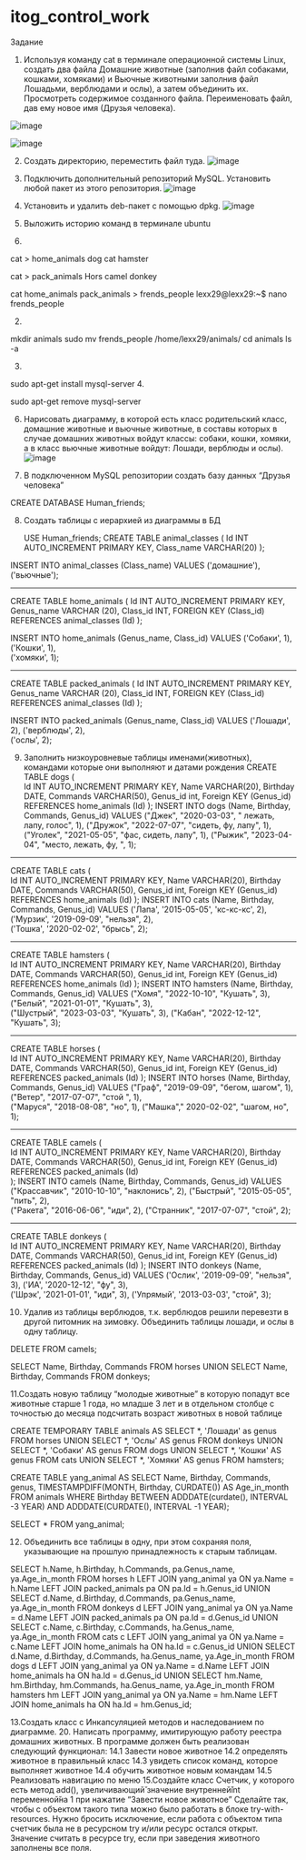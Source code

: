 # itog_control_work

Задание
1. Используя команду cat в терминале операционной системы Linux, создать
два файла Домашние животные (заполнив файл собаками, кошками,
хомяками) и Вьючные животными заполнив файл Лошадьми, верблюдами и
ослы), а затем объединить их. Просмотреть содержимое созданного файла.
Переименовать файл, дав ему новое имя (Друзья человека).

![image](https://github.com/Aleksey29999/itog_control_work/assets/119962645/41b0b586-145f-4c4d-874f-f130a4804423)

![image](https://github.com/Aleksey29999/itog_control_work/assets/119962645/918eaf78-2284-4145-95bb-125e05e7c64e)





2. Создать директорию, переместить файл туда.
![image](https://github.com/Aleksey29999/itog_control_work/assets/119962645/a4e1b597-c110-43c8-827d-bcaf19ec9fa5)

3. Подключить дополнительный репозиторий MySQL. Установить любой пакет
из этого репозитория.
![image](https://github.com/Aleksey29999/itog_control_work/assets/119962645/09704511-1a3b-49cb-881d-4b34a1ae57d2)


4. Установить и удалить deb-пакет с помощью dpkg.
![image](https://github.com/Aleksey29999/itog_control_work/assets/119962645/c67cc350-b5ce-42a7-a837-2de90446c423)

5. Выложить историю команд в терминале ubuntu
    
1.
cat > home_animals
dog cat hamster

cat > pack_animals
Hors camel donkey   
          
cat home_animals pack_animals > frends_people
lexx29@lexx29:~$ nano frends_people


2.
mkdir animals
sudo mv frends_people /home/lexx29/animals/
cd animals
ls -a

3.
sudo apt-get install mysql-server
4.

sudo apt-get remove mysql-server



6. Нарисовать диаграмму, в которой есть класс родительский класс, домашние
животные и вьючные животные, в составы которых в случае домашних
животных войдут классы: собаки, кошки, хомяки, а в класс вьючные животные
войдут: Лошади, верблюды и ослы).
![image](https://github.com/Aleksey29999/itog_control_work/assets/119962645/5b91bd03-49a5-4ad8-8a53-e21b865370dc)



7. В подключенном MySQL репозитории создать базу данных “Друзья
человека”

CREATE DATABASE Human_friends;


8. Создать таблицы с иерархией из диаграммы в БД

    USE Human_friends;
CREATE TABLE animal_classes
(
	Id INT AUTO_INCREMENT PRIMARY KEY, 
	Class_name VARCHAR(20)
);

INSERT INTO animal_classes (Class_name)
VALUES ('домашние'),('вьючные');
_________________________________________

CREATE TABLE home_animals
(
	  Id INT AUTO_INCREMENT PRIMARY KEY,
    Genus_name VARCHAR (20),
    Class_id INT,
    FOREIGN KEY (Class_id) REFERENCES animal_classes (Id) 
);

INSERT INTO home_animals (Genus_name, Class_id)
VALUES ('Собаки', 1),
('Кошки', 1),  
('хомяки', 1); 

_______________________________________________________

CREATE TABLE packed_animals
(
	  Id INT AUTO_INCREMENT PRIMARY KEY,
    Genus_name VARCHAR (20),
    Class_id INT,
    FOREIGN KEY (Class_id) REFERENCES animal_classes (Id) 
);

INSERT INTO packed_animals (Genus_name, Class_id)
VALUES ('Лошади', 2),
('верблюды', 2),  
('ослы', 2); 
    
9. Заполнить низкоуровневые таблицы именами(животных), командами
которые они выполняют и датами рождения
CREATE TABLE dogs 
(       
    Id INT AUTO_INCREMENT PRIMARY KEY, 
    Name VARCHAR(20), 
    Birthday DATE,
    Commands VARCHAR(50),
    Genus_id int,
    Foreign KEY (Genus_id) REFERENCES home_animals (Id) 
);
INSERT INTO dogs (Name, Birthday, Commands, Genus_id)
VALUES ("Джек", "2020-03-03", " лежать, лапу, голос", 1),
("Дружок", "2022-07-07", "сидеть, фу, лапу", 1),  
("Уголек", "2021-05-05", "фас, сидеть, лапу", 1), 
("Рыжик", "2023-04-04", "место, лежать, фу, ", 1);

_________________________________________________

CREATE TABLE cats 
(       
    Id INT AUTO_INCREMENT PRIMARY KEY, 
    Name VARCHAR(20), 
    Birthday DATE,
    Commands VARCHAR(50),
    Genus_id int,
    Foreign KEY (Genus_id) REFERENCES home_animals (Id) 
);
INSERT INTO cats (Name, Birthday, Commands, Genus_id)
VALUES ('Лапа', '2015-05-05', 'кс-кс-кс', 2),
('Мурзик', '2019-09-09', "нельзя", 2),  
('Тошка', '2020-02-02', "брысь", 2); 
_________________________________________________

CREATE TABLE hamsters 
(       
    Id INT AUTO_INCREMENT PRIMARY KEY, 
    Name VARCHAR(20), 
    Birthday DATE,
    Commands VARCHAR(50),
    Genus_id int,
    Foreign KEY (Genus_id) REFERENCES home_animals (Id) 
);
INSERT INTO hamsters (Name, Birthday, Commands, Genus_id)
VALUES ("Хомя", "2022-10-10", "Кушать", 3),
("Белый", "2021-01-01", "Кушать", 3),  
("Шустрый", "2023-03-03", "Кушать", 3), 
("Кабан", "2022-12-12", "Кушать", 3);

___________________________________________________

CREATE TABLE horses 
(       
    Id INT AUTO_INCREMENT PRIMARY KEY, 
    Name VARCHAR(20), 
    Birthday DATE,
    Commands VARCHAR(50),
    Genus_id int,
    Foreign KEY (Genus_id) REFERENCES packed_animals (Id) 
);
INSERT INTO horses (Name, Birthday, Commands, Genus_id)
VALUES ("Граф", "2019-09-09", "бегом, шагом", 1),
("Ветер", "2017-07-07", "стой ", 1),  
("Маруся", "2018-08-08", "но", 1), 
("Машка"," 2020-02-02", "шагом, но", 1);
_________________________________________________________

CREATE TABLE camels 
(       
    Id INT AUTO_INCREMENT PRIMARY KEY, 
    Name VARCHAR(20), 
    Birthday DATE,
    Commands VARCHAR(50),
    Genus_id int,
    Foreign KEY (Genus_id) REFERENCES packed_animals (Id)  
);
INSERT INTO camels (Name, Birthday, Commands, Genus_id)
VALUES ("Крассавчик", "2010-10-10", "наклонись", 2),
("Быстрый", "2015-05-05", "пить", 2),  
("Ракета", "2016-06-06", "иди", 2),
("Странник", "2017-07-07", "стой", 2);

_________________________________________________________________



CREATE TABLE donkeys 
(       
    Id INT AUTO_INCREMENT PRIMARY KEY, 
    Name VARCHAR(20), 
    Birthday DATE,
    Commands VARCHAR(50),
    Genus_id int,
    Foreign KEY (Genus_id) REFERENCES packed_animals (Id) 
);
INSERT INTO donkeys (Name, Birthday, Commands, Genus_id)
VALUES ('Ослик', '2019-09-09', "нельзя", 3),
('ИА', '2020-12-12', "фу", 3),  
('Шрэк', '2021-01-01', "иди", 3), 
('Упрямый', '2013-03-03', "стой", 3);


10. Удалив из таблицы верблюдов, т.к. верблюдов решили перевезти в другой
питомник на зимовку. Объединить таблицы лошади, и ослы в одну таблицу.

DELETE FROM camels;

SELECT Name, Birthday, Commands FROM horses
UNION SELECT  Name, Birthday, Commands FROM donkeys;


11.Создать новую таблицу “молодые животные” в которую попадут все
животные старше 1 года, но младше 3 лет и в отдельном столбце с точностью
до месяца подсчитать возраст животных в новой таблице


CREATE TEMPORARY TABLE animals AS 
SELECT *, 'Лошади' as genus FROM horses
UNION SELECT *, 'Ослы' AS genus FROM donkeys
UNION SELECT *, 'Собаки' AS genus FROM dogs
UNION SELECT *, 'Кошки' AS genus FROM cats
UNION SELECT *, 'Хомяки' AS genus FROM hamsters;

CREATE TABLE yang_animal AS
SELECT Name, Birthday, Commands, genus, TIMESTAMPDIFF(MONTH, Birthday, CURDATE()) AS Age_in_month
FROM animals WHERE Birthday BETWEEN ADDDATE(curdate(), INTERVAL -3 YEAR) AND ADDDATE(CURDATE(), INTERVAL -1 YEAR);
 
SELECT * FROM yang_animal;


12. Объединить все таблицы в одну, при этом сохраняя поля, указывающие на
прошлую принадлежность к старым таблицам.

SELECT h.Name, h.Birthday, h.Commands, pa.Genus_name, ya.Age_in_month 
FROM horses h
LEFT JOIN yang_animal ya ON ya.Name = h.Name
LEFT JOIN packed_animals pa ON pa.Id = h.Genus_id
UNION 
SELECT d.Name, d.Birthday, d.Commands, pa.Genus_name, ya.Age_in_month 
FROM donkeys d 
LEFT JOIN yang_animal ya ON ya.Name = d.Name
LEFT JOIN packed_animals pa ON pa.Id = d.Genus_id
UNION
SELECT c.Name, c.Birthday, c.Commands, ha.Genus_name, ya.Age_in_month 
FROM cats c
LEFT JOIN yang_animal ya ON ya.Name = c.Name
LEFT JOIN home_animals ha ON ha.Id = c.Genus_id
UNION
SELECT d.Name, d.Birthday, d.Commands, ha.Genus_name, ya.Age_in_month 
FROM dogs d
LEFT JOIN yang_animal ya ON ya.Name = d.Name
LEFT JOIN home_animals ha ON ha.Id = d.Genus_id
UNION
SELECT hm.Name, hm.Birthday, hm.Commands, ha.Genus_name, ya.Age_in_month 
FROM hamsters hm
LEFT JOIN yang_animal ya ON ya.Name = hm.Name
LEFT JOIN home_animals ha ON ha.Id = hm.Genus_id;



13.Создать класс с Инкапсуляцией методов и наследованием по диаграмме.
20. Написать программу, имитирующую работу реестра домашних животных.
В программе должен быть реализован следующий функционал:
14.1 Завести новое животное
14.2 определять животное в правильный класс
14.3 увидеть список команд, которое выполняет животное
14.4 обучить животное новым командам
14.5 Реализовать навигацию по меню
15.Создайте класс Счетчик, у которого есть метод add(), увеличивающий̆
значение внутренней̆int переменной̆на 1 при нажатие “Завести новое
животное” Сделайте так, чтобы с объектом такого типа можно было работать в
блоке try-with-resources. Нужно бросить исключение, если работа с объектом
типа счетчик была не в ресурсном try и/или ресурс остался открыт. Значение
считать в ресурсе try, если при заведения животного заполнены все поля.
